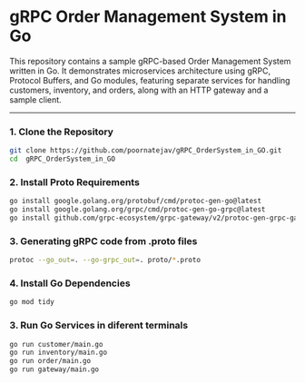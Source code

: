 # gRPC Order Management System in Go

This repository contains a sample gRPC-based Order Management System written in Go. It demonstrates microservices architecture using gRPC, Protocol Buffers, and Go modules, featuring separate services for handling customers, inventory, and orders, along with an HTTP gateway and a sample client.

---
### 1. Clone the Repository

```bash
git clone https://github.com/poornatejav/gRPC_OrderSystem_in_GO.git
cd  gRPC_OrderSystem_in_GO
```

### 2. Install Proto Requirements 

```bash
go install google.golang.org/protobuf/cmd/protoc-gen-go@latest
go install google.golang.org/grpc/cmd/protoc-gen-go-grpc@latest
go install github.com/grpc-ecosystem/grpc-gateway/v2/protoc-gen-grpc-gateway@latest
```

### 3. Generating gRPC code from .proto files

```bash
protoc --go_out=. --go-grpc_out=. proto/*.proto
```

### 4. Install Go Dependencies

```bash
go mod tidy
```

### 3. Run Go Services in diferent terminals

```bash
go run customer/main.go
go run inventory/main.go
go run order/main.go
go run gateway/main.go
```

